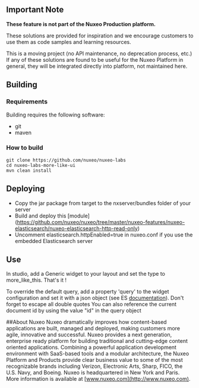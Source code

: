 ## Important Note

**These feature is not part of the Nuxeo Production platform.**

These solutions are provided for inspiration and we encourage customers to use them as code samples and learning resources.

This is a moving project (no API maintenance, no deprecation process, etc.) If any of these solutions are found to be useful for the Nuxeo Platform in general, they will be integrated directly into platform, not maintained here.


## Building
### Requirements
Building requires the following software:
- git
- maven

### How to build 
```
git clone https://github.com/nuxeo/nuxeo-labs
cd nuxeo-labs-more-like-ui
mvn clean install
```

## Deploying
- Copy the jar package from target to the nxserver/bundles folder of your server
- Build and deploy this [module] (https://github.com/nuxeo/nuxeo/tree/master/nuxeo-features/nuxeo-elasticsearch/nuxeo-elasticsearch-http-read-only)
- Uncomment elasticsearch.httpEnabled=true in nuxeo.conf if you use the embedded Elasticsearch server

## Use
In studio, add a Generic widget to your layout and set the type to more_like_this. That's it !

To override the default query, add a property 'query' to the widget configuration and set it with a json object (see ES [documentation](https://www.elastic.co/guide/en/elasticsearch/reference/master/query-dsl-mlt-query.html)). 
Don't forget to escape all double quotes
You can also reference the current document id by using the value "id" in the query object

##About Nuxeo
Nuxeo dramatically improves how content-based applications are built, managed and deployed, making customers more agile, innovative and successful. Nuxeo provides a next generation, enterprise ready platform for building traditional and cutting-edge content oriented applications. Combining a powerful application development environment with SaaS-based tools and a modular architecture, the Nuxeo Platform and Products provide clear business value to some of the most recognizable brands including Verizon, Electronic Arts, Sharp, FICO, the U.S. Navy, and Boeing. Nuxeo is headquartered in New York and Paris. More information is available at [www.nuxeo.com](http://www.nuxeo.com).